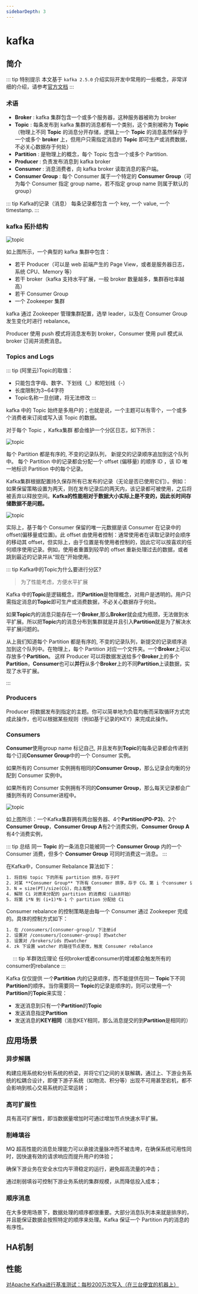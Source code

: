 ```yaml
---
sidebarDepth: 3
---
```



# kafka

## 简介

::: tip 特别提示
本文基于 `kafka 2.5.0` 介绍实际开发中常用的一些概念，非常详细的介绍，请参考[官方文档](http://kafka.apache.org/intro)
:::


### 术语

- **Broker** : kafka 集群包含一个或多个服务器，这种服务器被称为 broker
- **Topic** : 每条发布到 kafka 集群的消息都有一个类别，这个类别被称为 **Topic**（物理上不同 **Topic** 的消息分开存储，逻辑上一个 **Topic** 的消息虽然保存于一个或多个 **broker** 上，但用户只需指定消息的 **Topic** 即可生产或消费数据，不必关心数据存于何处）
- **Partition** : 是物理上的概念，每个 Topic 包含一个或多个 Partition.
- **Producer** : 负责发布消息到 kafka broker
- **Consumer** : 消息消费者，向 kafka broker 读取消息的客户端。
- **Consumer Group** : 每个 Consumer 属于一个特定的 **Consumer Group**（可为每个 Consumer 指定 group name，若不指定 group name 则属于默认的 group）

::: tip Kafka的记录（消息）
每条记录都包含 一个 key, 一个 value, 一个 timestamp.
:::

### kafka 拓扑结构

![topic](/img/kafka/kafka.png)


如上图所示，一个典型的 kafka 集群中包含：
- 若干 Producer（可以是 web 前端产生的 Page View，或者是服务器日志，系统 CPU、Memory 等）
- 若干 broker（kafka 支持水平扩展，一般 broker 数量越多，集群吞吐率越高）
- 若干 Consumer Group
- 一个 Zookeeper 集群

kafka 通过 Zookeeper 管理集群配置，选举 leader，以及在 Consumer Group 发生变化时进行 rebalance。

Producer 使用 push 模式将消息发布到 broker，Consumer 使用 pull 模式从 broker 订阅并消费消息。

### Topics and Logs

::: tip (阿里云)Topic的取值：
- 只能包含字母、数字、下划线（_）和短划线（-）
- 长度限制为3~64字符
- Topic名称一旦创建，将无法修改
:::

kafka 中的 Topic 始终是多用户的；也就是说，一个主题可以有零个，一个或多个消费者来订阅或写入该 Topic 的数据。

对于每个 Topic ，Kafka集群 都会维护一个分区日志，如下所示：

![topic](/img/kafka/log_anatomy.png)

每个 Partition 都是有序的, 不变的记录队列， 新提交的记录顺序追加到这个队列中。 每个 Partition 中的记录都会分配一个 offset (偏移量) 的顺序 ID ，该 ID 唯一地标识 Partition 中的每个记录。

Kafka集群根据配置持久保存所有已发布的记录（无论是否已使用它们）。例如：如果保留策略设置为两天，则在发布记录后的两天内，该记录都可被使用，之后将被丢弃以释放空间。**Kafka的性能相对于数据大小实际上是不变的，因此长时间存储数据不是问题。**

![topic](/img/kafka/log_consumer.png)

实际上，基于每个 Consumer 保留的唯一元数据是该 Consumer 在记录中的 offset(偏移量或位置)。此 offset 由使用者控制：通常使用者在读取记录时会顺序的移动其 offset，但实际上，由于位置是有使用者控制的，因此它可以按喜欢的任何顺序使用记录。例如，使用者重置到较早的 offset 重新处理过去的数据，或者跳到最近的记录并从“现在”开始使用。


::: tip Kafka中的Topic为什么要进行分区?

> 为了性能考虑，方便水平扩展

Kafka 中的**Topic**是逻辑概念，而**Partition**是物理概念，对用户是透明的。用户只需指定消息的**Topic**即可生产或消费数据，不必关心数据存于何处。

如果**Topic**内的消息只能存在一个**Broker**,那么**Broker**就会成为瓶颈，无法做到水平扩展。所以把**Topic**内的消息分布到集群就是并且引入**Partition**就是为了解决水平扩展问题的。

从上我们知道每个 Partition 都是有序的, 不变的记录队列，新提交的记录顺序追加到这个队列中。在物理上，每个 Partition 对应一个文件夹。一个**Broker**上可以存放多个**Partition**。
这样 Producer 可以将数据发送给多个**Broker**上的多个**Partition**，**Consumer**也可以**并行**从多个**Broker**上的不同**Partition**上读数据，实现了水平扩展。

:::



### Producers

Producer 将数据发布到指定的主题。你可以简单地为负载均衡而采取循环方式完成此操作，也可以根据某些规则（例如基于记录的KEY）来完成此操作。

### Consumers

**Consumer**使用group name 标记自己, 并且发布到**Topic**的每条记录都会传递到每个订阅**Consumer Group**中的一个 Consumer 实例。

如果所有的 Consumer 实例拥有相同的**Consumer Group**，那么记录会均衡的分配到 Consumer 实例中。

如果所有的 Consumer 实例拥有不同的**Consumer Group**，那么每天记录都会广播到所有的 Consumer进程中。

![topic](/img/kafka/consumer-groups.png)

如上图所示：一个Kafka集群拥有两台服务器、4个**Partition(P0-P3)**、2个**Consumer Group**，**Consumer Group A**有2个消费实例，**Consumer Group A**有4个消费实例，

::: tip 总结
同一 **Topic** 的一条消息只能被同一个 **Consumer Group** 内的一个 Consumer 消费，但多个 **Consumer Group** 可同时消费这一消息。
:::


在Kafka中，Consumer Rebalance 算法如下：
```html
1. 将目标 topic 下的所有 partition 排序，存于PT
2. 对某 **Consumer Group** 下所有 Consumer 排序，存于 CG，第 i 个consumer 记为 Ci
3. N = size(PT)/size(CG)，向上取整
4. 解除 Ci 对原来分配的 partition 的消费权（i从0开始）
5. 将第 i*N 到 (i+1)*N-1 个 partition 分配给 Ci
```

Consumer rebalance 的控制策略是由每一个 Consumer 通过 Zookeeper 完成的。具体的控制方式如下：
```html
1. 在 /consumers/[consumer-group]/ 下注册id
2. 设置对 /consumers/[consumer-group] 的watcher
3. 设置对 /brokers/ids 的watcher
4. zk 下设置 watcher 的路径节点更改，触发 Consumer rebalance
```
　
::: tip 羊群效应理论
任何broker或者consumer的增减都会触发所有的consumer的rebalance
::: 


Kafka 仅仅提供 一个**Partition** 内的记录顺序，而不能提供在同一 **Topic**下不同 **Partition**的顺序。当你需要同一 **Topic**的记录是顺序的，则可以使用一个**Partition**的**Topic**来实现：
- 发送消息到只有一个**Partition**的**Topic**
- 发送消息指定**Partition**
- 发送消息的**KEY相同**（消息KEY相同，那么消息提交的到**Partition**是相同的）

## 应用场景

### 异步解耦

构建应用系统和分析系统的桥梁，并将它们之间的关联解耦，通过上、下游业务系统的松耦合设计，即便下游子系统（如物流、积分等）出现不可用甚至宕机，都不会影响到核心交易系统的正常运转；


### 高可扩展性

具有高可扩展性，即当数据量增加时可通过增加节点快速水平扩展。

### 削峰填谷
    
MQ 超高性能的消息处理能力可以承接流量脉冲而不被击垮，在确保系统可用性同时，因快速有效的请求响应而提升用户的体验；

确保下游业务在安全水位内平滑稳定的运行，避免超高流量的冲击；

通过削弱填谷可控制下游业务系统的集群规模，从而降低投入成本；

### 顺序消息

在大多使用场景下，数据处理的顺序都很重要。大部分消息队列本来就是排序的，并且能保证数据会按照特定的顺序来处理。Kafka 保证一个 Partition 内的消息的有序性。

## HA机制

## 性能

[对Apache Kafka进行基准测试：每秒200万次写入（在三台便宜的机器上）](https://engineering.linkedin.com/kafka/benchmarking-apache-kafka-2-million-writes-second-three-cheap-machines)

